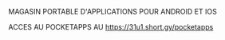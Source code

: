 MAGASIN PORTABLE D'APPLICATIONS POUR ANDROID ET IOS

ACCES AU POCKETAPPS AU https://31u1.short.gy/pocketapps
